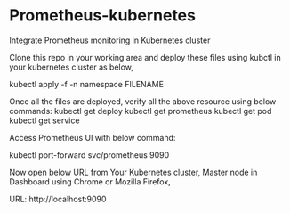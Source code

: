 # Prometheus-kubernetes
Integrate Prometheus monitoring in Kubernetes cluster

Clone this repo in your working area and deploy these files using kubctl in your kubernetes cluster as below,

kubectl apply -f -n namespace FILENAME
  
Once all the files are deployed, verify all the above resource using below commands:
kubectl get deploy
kubectl get prometheus
kubectl get pod
kubectl get service
  
Access Prometheus UI with below command:
  
kubectl port-forward svc/prometheus 9090
  
Now open below URL from Your Kubernetes cluster, Master node in Dashboard using Chrome or Mozilla Firefox,
  
URL: http://localhost:9090
